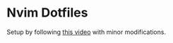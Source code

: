 # Nvim Dotfiles

Setup by following [this video](https://www.youtube.com/watch?v=w7i4amO_zaE) with minor modifications.
